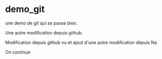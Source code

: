 # demo_git

une demo de git qui se passe bien.

Une autre modification depuis github.

Modification depuis github vu et ajout d'une autre modification dépuis Na

On conitnue
